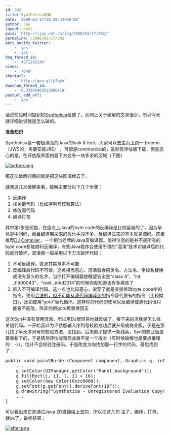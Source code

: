 ```yaml
---
id: 302
title: Synthetica破解
date: '2008-03-17T10:29:34+08:00'
author: Jay
layout: post
guid: 'http://ijay.net.cn/log/2008/03/17/302/'
permalink: /2008/03/17/302
aktt_notify_twitter:
    - 'yes'
    - 'yes'
dsq_thread_id:
    - '4271292234'
views:
    - '7649'
shorturl:
    - 'http://goo.gl/y7qxv'
duoshuo_thread_id:
    - '6.3356040351308E+18'
posturl_add_url:
    - 'yes'
---
```


话说前段时间提到把<a href="http://www.javasoft.de/synthetica/themes/" target="_blank">Synthetica</a>给破了，而网上关于破解的文章很少，所以今天就详细说说我是怎么破的。

<strong>准备知识</strong>

Synthetica是一套很漂亮的Java的look &amp; feel，大家可以去主页上跑一下demo（JWS的，需要安装JRE） 。可惜是commercial的，虽然有评估版下载，但是恶心的是，在评估版界面的最下方会有一块多余的区域（下图）

<a title="before.png" href="http://jayxu.com/log/wp-content/uploads/2008/03/before.png"><img src="http://jayxu.com/log/wp-content/uploads/2008/03/before.png" alt="before.png" /></a>

那这次破解的目的就是把这块区域给去了。

就我这几次破解来看，破解主要分以下几个步骤：
1. 反编译
2. 找关键代码（比如序列号校验算法）
3. 修改源代码
4. 编译打包

其中第1步是前提，在这点上Java的byte code的反编译是比较容易的了，因为毕竟是中间码，而且编译期采取的优化手段不多，反编译过来的基本就是源码。这里推荐<a href="http://jd.benow.ca/" target="_blank">DJ Compiler</a>，一个相当老牌的Java反编译器。值得注意的是并不是所有的byte code都能顺利反编译，有些Java程序会使用所谓的“混淆”技术对编译后的代码就行破坏，混淆器一般采用以下方法破坏代码：
1. 不可反编译。这点其实基本不可能
2. 反编译后代码不可读。这点相当恶心，混淆器会把类名、方法名、字段名替换成没有意义的名字，当你打开编辑器放眼望去全是“class A”，“int _fld00043”，“void _mhd2314”的时候你就知道该有多痛苦了
3. 插入不可编译代码。这一点也比较恶心，说穿了就是直接修改byte code中的指令，使用<span style="text-decoration: underline;">合法的，但不可能从源代码编译到的</span>指令替代原有的指令（比较拗口），比如使用“goto”替代循环。这样你的代码即使可以反编译成源代码但只能看不能改，除非你把goto再替换回去

这次Syn并没有使用混淆，所以用DJ很轻易地就反编了，接下来的活就是怎么找关键代码。一开始我以为评估版输入序列号校验成功后就升级成商业版，于是在那儿找了半天序列号的校验方法，没找到。后来凯子提供一条线索，Syn的商业版是要重新下的，于是猜测评估版和商业版不是一个版本（有时候破解也是要点推理的：-）），估计不会校验注册码。于是改变方向找加那一行字的代码，最后找到了：
<pre class="lang:java decode:1 " >public void paintBorder(Component component, Graphics g, int j, int k, int l, int i1){
    ...
    g.setColor(UIManager.getColor("Panel.background"));
    g.fillRect(j, i1, l, i1 + 16);
    g.setColor(new Color(0xcc0000));
    g.setFont(g.getFont().deriveFont(10F));
    g.drawString("Synthetica - Unregistered Evaluation Copy!", 0, k + i1 + g.getFontMetrics().getAscent());
    ...
}
</pre>
可以看出来它是通过Java 2D直接绘上去的，所以把这几句 注了，编译，打包，就ok了，最终结果：

<a title="after.png" href="http://jayxu.com/log/wp-content/uploads/2008/03/after.png"><img src="http://jayxu.com/log/wp-content/uploads/2008/03/after.png" alt="after.png" /></a>